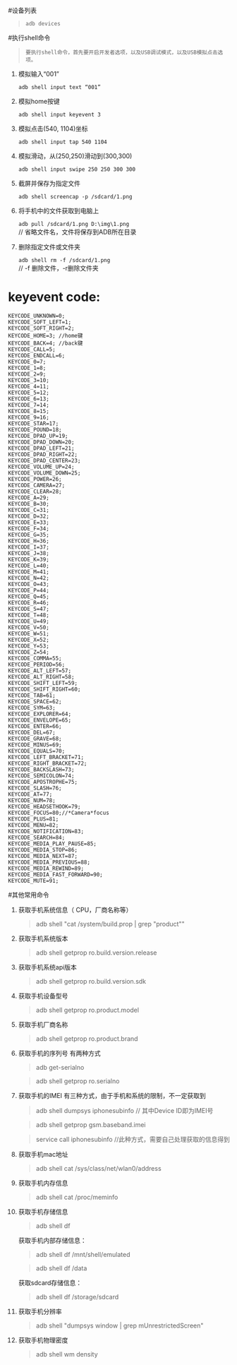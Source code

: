 #设备列表

>     adb devices

#执行shell命令
>     要执行shell命令，首先要开启开发者选项，以及USB调试模式，以及USB模拟点击选项。

1. 模拟输入“001” 

     `adb shell input text “001”`

2. 模拟home按键 

     `adb shell input keyevent 3`

3. 模拟点击(540, 1104)坐标 

     `adb shell input tap 540 1104`

4. 模拟滑动，从(250,250)滑动到(300,300) 

     `adb shell input swipe 250 250 300 300`

5. 截屏并保存为指定文件

     `adb shell screencap -p /sdcard/1.png`

6. 将手机中的文件获取到电脑上

     `adb pull /sdcard/1.png D:\img\1.png`  
     // 省略文件名，文件将保存到ADB所在目录

7. 删除指定文件或文件夹

     `adb shell rm -f /sdcard/1.png`  
     // -f 删除文件，-r删除文件夹


# keyevent code: #

    KEYCODE_UNKNOWN=0;
    KEYCODE_SOFT_LEFT=1;
    KEYCODE_SOFT_RIGHT=2;
    KEYCODE_HOME=3; //home键
    KEYCODE_BACK=4; //back键
    KEYCODE_CALL=5;
    KEYCODE_ENDCALL=6;
    KEYCODE_0=7;
    KEYCODE_1=8;
    KEYCODE_2=9;
    KEYCODE_3=10;
    KEYCODE_4=11;
    KEYCODE_5=12;
    KEYCODE_6=13;
    KEYCODE_7=14;
    KEYCODE_8=15;
    KEYCODE_9=16;
    KEYCODE_STAR=17;
    KEYCODE_POUND=18;
    KEYCODE_DPAD_UP=19;
    KEYCODE_DPAD_DOWN=20;
    KEYCODE_DPAD_LEFT=21;
    KEYCODE_DPAD_RIGHT=22;
    KEYCODE_DPAD_CENTER=23;
    KEYCODE_VOLUME_UP=24;
    KEYCODE_VOLUME_DOWN=25;
    KEYCODE_POWER=26;
    KEYCODE_CAMERA=27;
    KEYCODE_CLEAR=28;
    KEYCODE_A=29;
    KEYCODE_B=30;
    KEYCODE_C=31;
    KEYCODE_D=32;
    KEYCODE_E=33;
    KEYCODE_F=34;
    KEYCODE_G=35;
    KEYCODE_H=36;
    KEYCODE_I=37;
    KEYCODE_J=38;
    KEYCODE_K=39;
    KEYCODE_L=40;
    KEYCODE_M=41;
    KEYCODE_N=42;
    KEYCODE_O=43;
    KEYCODE_P=44;
    KEYCODE_Q=45;
    KEYCODE_R=46;
    KEYCODE_S=47;
    KEYCODE_T=48;
    KEYCODE_U=49;
    KEYCODE_V=50;
    KEYCODE_W=51;
    KEYCODE_X=52;
    KEYCODE_Y=53;
    KEYCODE_Z=54;
    KEYCODE_COMMA=55;
    KEYCODE_PERIOD=56;
    KEYCODE_ALT_LEFT=57;
    KEYCODE_ALT_RIGHT=58;
    KEYCODE_SHIFT_LEFT=59;
    KEYCODE_SHIFT_RIGHT=60;
    KEYCODE_TAB=61;
    KEYCODE_SPACE=62;
    KEYCODE_SYM=63;
    KEYCODE_EXPLORER=64;
    KEYCODE_ENVELOPE=65;
    KEYCODE_ENTER=66;
    KEYCODE_DEL=67;
    KEYCODE_GRAVE=68;
    KEYCODE_MINUS=69;
    KEYCODE_EQUALS=70;
    KEYCODE_LEFT_BRACKET=71;
    KEYCODE_RIGHT_BRACKET=72;
    KEYCODE_BACKSLASH=73;
    KEYCODE_SEMICOLON=74;
    KEYCODE_APOSTROPHE=75;
    KEYCODE_SLASH=76;
    KEYCODE_AT=77;
    KEYCODE_NUM=78;
    KEYCODE_HEADSETHOOK=79;
    KEYCODE_FOCUS=80;//*Camera*focus
    KEYCODE_PLUS=81;
    KEYCODE_MENU=82;
    KEYCODE_NOTIFICATION=83;
    KEYCODE_SEARCH=84;
    KEYCODE_MEDIA_PLAY_PAUSE=85;
    KEYCODE_MEDIA_STOP=86;
    KEYCODE_MEDIA_NEXT=87;
    KEYCODE_MEDIA_PREVIOUS=88;
    KEYCODE_MEDIA_REWIND=89;
    KEYCODE_MEDIA_FAST_FORWARD=90;
    KEYCODE_MUTE=91;
    
#其他常用命令
1. 获取手机系统信息（ CPU，厂商名称等）
    >adb shell "cat /system/build.prop | grep "product""

2. 获取手机系统版本
    >adb shell getprop ro.build.version.release

3. 获取手机系统api版本
    >adb shell getprop ro.build.version.sdk

4. 获取手机设备型号
    >adb shell getprop ro.product.model

5. 获取手机厂商名称
    >adb shell getprop ro.product.brand

6. 获取手机的序列号  有两种方式
    >adb get-serialno

    >adb shell getprop ro.serialno

7. 获取手机的IMEI       有三种方式，由于手机和系统的限制，不一定获取到
    >adb shell dumpsys iphonesubinfo     // 其中Device ID即为IMEI号

    >adb shell getprop gsm.baseband.imei

    >service call iphonesubinfo      //此种方式，需要自己处理获取的信息得到

8. 获取手机mac地址

    >adb shell cat /sys/class/net/wlan0/address


9. 获取手机内存信息
    >adb shell cat /proc/meminfo

10. 获取手机存储信息
    >adb shell df

	获取手机内部存储信息：

    >adb shell df /mnt/shell/emulated

    >adb shell df /data

	获取sdcard存储信息：

    >adb shell df /storage/sdcard

11. 获取手机分辨率
    >adb shell "dumpsys window | grep mUnrestrictedScreen"

12. 获取手机物理密度
    >adb shell wm density